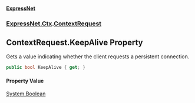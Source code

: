 #### [ExpressNet](ExpressNet.md 'ExpressNet')
### [ExpressNet.Ctx](ExpressNet.Ctx.md 'ExpressNet.Ctx').[ContextRequest](ExpressNet.Ctx.ContextRequest.md 'ExpressNet.Ctx.ContextRequest')

## ContextRequest.KeepAlive Property

Gets a value indicating whether the client requests a persistent connection.

```csharp
public bool KeepAlive { get; }
```

#### Property Value
[System.Boolean](https://docs.microsoft.com/en-us/dotnet/api/System.Boolean 'System.Boolean')